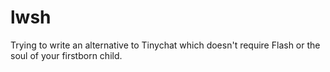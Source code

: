 lwsh
====

Trying to write an alternative to Tinychat which doesn't require Flash or the
soul of your firstborn child.
